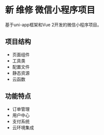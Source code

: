 # 新 维修 微信小程序项目

基于uni-app框架和Vue 2开发的微信小程序项目。

## 项目结构
- 页面组件
- 工具类
- 配置文件
- 静态资源
- 云函数

## 功能特点
- 订单管理
- 用户中心
- 支付系统
- 云环境集成